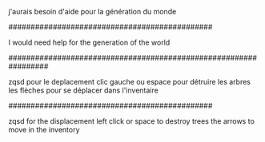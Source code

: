 j'aurais besoin d'aide pour la génération du monde

##############################################

I would need help for the generation of the world

#################################################################

zqsd pour le deplacement
clic gauche ou espace pour détruire les arbres
les flèches pour se déplacer dans l'inventaire

##############################################

zqsd for the displacement
left click or space to destroy trees
the arrows to move in the inventory
